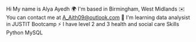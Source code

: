 Hi My name is Alya Ayedh
🌍  I'm based in Birmingham, West Midlands
✉️  You can contact me at A_Aith09@outlook.com
🧠  I'm learning data analysist in JUSTIT Bootcamp
⚡  l have level 2 and 3 health and social care
Skills
Python
MySQL


